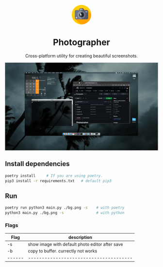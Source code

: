 <div align="center">
  <img src="https://github.com/0xBLCKLPTN/Photographer/blob/master/screenshots/camera.png?raw=True" height='64px'/>
  <h1>Photographer</h1>
  <p>Cross-platform utility for creating beautiful screenshots.</p>
  <img src="https://github.com/0xBLCKLPTN/Photographer/blob/master/screenshots/final_image.png?raw=True"/>
</div>

## Install dependencies
```sh
poetry install     # If you are using poetry.
pip3 install -r requirements.txt   # default pip3
```

## Run
```sh
poetry run python3 main.py ./bg.png -s    # with poetry
python3 main.py ./bg.png -s               # with python
```

### Flags
| Flag |     description                      |
|------|--------------------------------------|
|  -s  | show image with default photo editor after save |
|  -b  | copy to buffer. currectly not works  |
|------|--------------------------------------|
